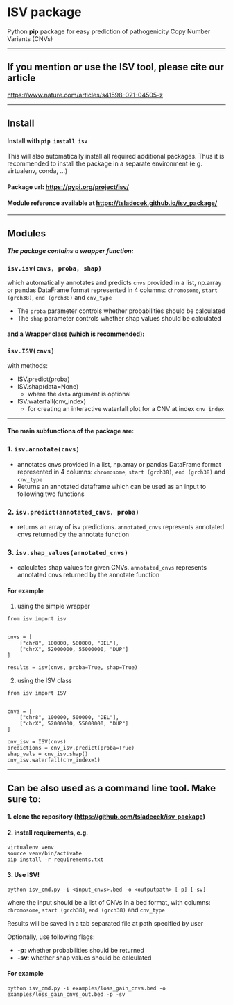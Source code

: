# ISV package

Python **pip** package for easy prediction of pathogenicity Copy Number Variants (CNVs)

---
## If you mention or use the ISV tool, please cite our article
https://www.nature.com/articles/s41598-021-04505-z

---
## Install
#### Install with `pip install isv`
This will also automatically install all required additional packages. Thus it is recommended to install the package in a separate environment (e.g. virtualenv, conda, ...)

#### Package url: https://pypi.org/project/isv/

#### Module reference available at https://tsladecek.github.io/isv_package/

---
## Modules
##### The package contains a wrapper function:
### `isv.isv(cnvs, proba, shap)`
which automatically annotates and predicts `cnvs` provided in a list, np.array or pandas DataFrame format represented in 4 columns: `chromosome`, `start (grch38)`, `end (grch38)` and `cnv_type`

- The `proba` parameter controls whether probabilities should be calculated
- The `shap` parameter controls whether shap values should be calculated

#### and a Wrapper class (which is recommended):
### `isv.ISV(cnvs)`

with methods:
- ISV.predict(proba)
- ISV.shap(data=None)
  - where the `data` argument is optional
- ISV.waterfall(cnv_index)
  - for creating an interactive waterfall plot for a CNV at index `cnv_index`

---
#### The main subfunctions of the package are:

### 1. `isv.annotate(cnvs)`
- annotates cnvs provided in a list, np.array or pandas DataFrame format represented in 4 columns: `chromosome`, `start (grch38)`, `end (grch38)` and `cnv_type`
- Returns an annotated dataframe which can be used as an input to following two functions

### 2. `isv.predict(annotated_cnvs, proba)`
- returns an array of isv predictions. `annotated_cnvs` represents annotated cnvs returned by the annotate function

### 3. `isv.shap_values(annotated_cnvs)`
- calculates shap values for given CNVs. `annotated_cnvs` represents annotated cnvs returned by the annotate function

#### For example
1. using the simple wrapper
```
from isv import isv


cnvs = [
    ["chr8", 100000, 500000, "DEL"],
    ["chrX", 52000000, 55000000, "DUP"]
] 

results = isv(cnvs, proba=True, shap=True)
```

2. using the ISV class
```
from isv import ISV


cnvs = [
    ["chr8", 100000, 500000, "DEL"],
    ["chrX", 52000000, 55000000, "DUP"]
] 

cnv_isv = ISV(cnvs)
predictions = cnv_isv.predict(proba=True)
shap_vals = cnv_isv.shap()
cnv_isv.waterfall(cnv_index=1)
```

---
## Can be also used as a command line tool. Make sure to:

#### 1. clone the repository (https://github.com/tsladecek/isv_package)
#### 2. install requirements, e.g.

```
virtualenv venv
source venv/bin/activate
pip install -r requirements.txt
```

#### 3. Use ISV!
```
python isv_cmd.py -i <input_cnvs>.bed -o <outputpath> [-p] [-sv]
```
where the input should be a list of CNVs in a bed format, with columns: `chromosome`, `start (grch38)`, `end (grch38)` and `cnv_type`

Results will be saved in a tab separated file at path specified by user

Optionally, use following flags:
- **-p**: whether probabilities should be returned
- **-sv**: whether shap values should be calculated

#### For example

```
python isv_cmd.py -i examples/loss_gain_cnvs.bed -o examples/loss_gain_cnvs_out.bed -p -sv
```
